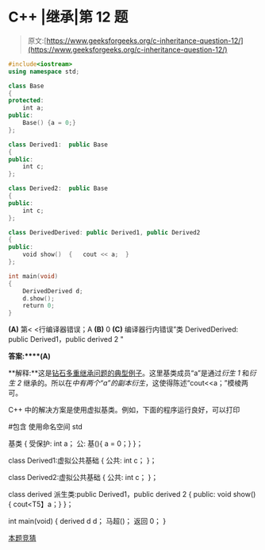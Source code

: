 # C++ |继承|第 12 题

> 原文:[https://www.geeksforgeeks.org/c-inheritance-question-12/](https://www.geeksforgeeks.org/c-inheritance-question-12/)

```cpp
#include<iostream>
using namespace std;

class Base
{
protected:
    int a;
public:
    Base() {a = 0;}
};

class Derived1:  public Base
{
public:
    int c;
};

class Derived2:  public Base
{
public:
    int c;
};

class DerivedDerived: public Derived1, public Derived2
{
public:
    void show()  {   cout << a;  }
};

int main(void)
{
    DerivedDerived d;
    d.show();
    return 0;
}
```

**(A)** 第< <行编译器错误；A
**(B)** 0
**(C)** 编译器行内错误”类 DerivedDerived: public Derived1，public derived 2 "

**答案:****(A)**

**解释:**这是[钻石多重继承问题的典型例子](https://www.geeksforgeeks.org/multiple-inheritance-in-c/)。这里基类成员“a”是通过*衍生 1* 和*衍生 2* 继承的。所以在*中有两个“a”的副本衍生*，这使得陈述“cout<<a；”模棱两可。

C++ 中的解决方案是使用虚拟基类。例如，下面的程序运行良好，可以打印

#包含 <iostream>使用命名空间 std</iostream>

基类
{
受保护:
int a；
公:
基(){ a = 0；}
}；

class Derived1:虚拟公共基础
{
公共:
int c；
}；

class Derived2:虚拟公共基础
{
公共:
int c；
}；

class derived 派生类:public Derived1，public derived 2
{
public:
void show(){ cout<T5】a；}
}；

int main(void)
{
derived d d；
马超()；
返回 0；
}

[本题竞猜](https://www.geeksforgeeks.org/quiz-corner-gq/)